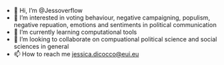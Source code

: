 - 👋 Hi, I’m @Jessoverflow
- 👀 I’m interested in voting behaviour, negative campaigning, populism, negative repuation, emotions and sentiments in political communication 
- 🌱 I’m currently learning computational tools
- 💞️ I’m looking to collaborate on compuational political science and social sciences in general
- 📫 How to reach me jessica.dicocco@eui.eu

<!---
Jessoverflow/Jessoverflow is a ✨ special ✨ repository because its `README.md` (this file) appears on your GitHub profile.
You can click the Preview link to take a look at your changes.
--->
